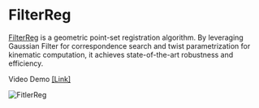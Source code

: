 # FilterReg

[FilterReg](<https://sites.google.com/view/filterreg/home>) is a geometric point-set registration algorithm. By leveraging Gaussian Filter for correspondence search and twist parametrization for kinematic computation, it achieves state-of-the-art robustness and efficiency.

Video Demo [[Link]](<https://sites.google.com/view/filterreg/home>)

![FitlerReg]()